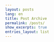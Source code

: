 ```yaml
---
layout: posts
lang: en
title: Post Archive
permalink: /posts/
show_excerpts: true
entries_layout: list
---
```

